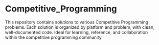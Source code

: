 # Competitive_Programming
This repository contains solutions to various Competitive Programming problems. Each solution is organized by platform and problem, with clean, well-documented code. Ideal for learning, reference, and collaboration within the competitive programming community.
